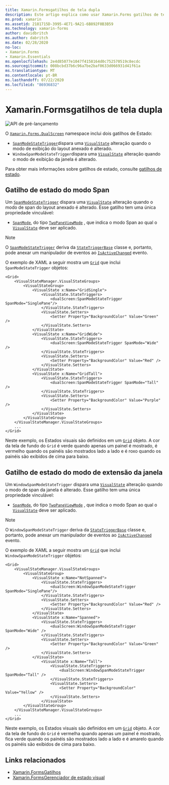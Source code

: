 ```yaml
---
title: Xamarin.Formsgatilhos de tela dupla
description: Este artigo explica como usar Xamarin.Forms gatilhos de tela dupla para responder a alterações de interface do usuário com XAML.
ms.prod: xamarin
ms.assetid: 2181715D-3995-4E71-9A21-6B892F0B3B59
ms.technology: xamarin-forms
author: davidbritch
ms.author: dabritch
ms.date: 02/28/2020
no-loc:
- Xamarin.Forms
- Xamarin.Essentials
ms.openlocfilehash: 2e4d85077e1047f4158164d0c752570519c8ecdc
ms.sourcegitcommit: 008bcbd37b6c96a7be2baf0633d066931d41f61a
ms.translationtype: MT
ms.contentlocale: pt-BR
ms.lasthandoff: 07/22/2020
ms.locfileid: "86936832"
---
```

# <a name="xamarinforms-dual-screen-triggers"></a>Xamarin.Formsgatilhos de tela dupla

![API de pré-lançamento](~/media/shared/preview.png "Esta API está atualmente em pré-lançamento")

O [`Xamarin.Forms.DualScreen`](xref:Xamarin.Forms.DualScreen) namespace inclui dois gatilhos de Estado:

- [`SpanModeStateTrigger`](xref:Xamarin.Forms.DualScreen.SpanModeStateTrigger)dispara uma [`VisualState`](xref:Xamarin.Forms.VisualState) alteração quando o modo de exibição do layout anexado é alterado.
- `WindowSpanModeStateTrigger`dispara uma [`VisualState`](xref:Xamarin.Forms.VisualState) alteração quando o modo de exibição da janela é alterado.

Para obter mais informações sobre gatilhos de estado, consulte [gatilhos de estado](~/xamarin-forms/app-fundamentals/triggers.md#state-triggers).

## <a name="span-mode-state-trigger"></a>Gatilho de estado do modo Span

Um [`SpanModeStateTrigger`](xref:Xamarin.Forms.DualScreen.SpanModeStateTrigger) dispara uma [`VisualState`](xref:Xamarin.Forms.VisualState) alteração quando o modo de span do layout anexado é alterado. Esse gatilho tem uma única propriedade vinculável:

- [`SpanMode`](xref:Xamarin.Forms.DualScreen.SpanModeStateTrigger.SpanMode), do tipo [`TwoPaneViewMode`](xref:Xamarin.Forms.DualScreen.SpanModeStateTrigger.SpanMode) , que indica o modo Span ao qual o [`VisualState`](xref:Xamarin.Forms.VisualState) deve ser aplicado.

> [!NOTE]
> O [`SpanModeStateTrigger`](xref:Xamarin.Forms.DualScreen.SpanModeStateTrigger) deriva da [`StateTriggerBase`](xref:Xamarin.Forms.StateTriggerBase) classe e, portanto, pode anexar um manipulador de eventos ao [`IsActiveChanged`](xref:Xamarin.Forms.StateTriggerBase.IsActiveChanged) evento.

O exemplo de XAML a seguir mostra um [`Grid`](xref:Xamarin.Forms.Grid) que inclui `SpanModeStateTrigger` objetos:

```xaml
<Grid>
    <VisualStateManager.VisualStateGroups>
        <VisualStateGroup>
            <VisualState x:Name="GridSingle">
                <VisualState.StateTriggers>
                    <dualScreen:SpanModeStateTrigger SpanMode="SinglePane"/>
                </VisualState.StateTriggers>
                <VisualState.Setters>
                    <Setter Property="BackgroundColor" Value="Green" />
                </VisualState.Setters>
            </VisualState>
            <VisualState x:Name="GridWide">
                <VisualState.StateTriggers>
                    <dualScreen:SpanModeStateTrigger SpanMode="Wide" />
                </VisualState.StateTriggers>
                <VisualState.Setters>
                    <Setter Property="BackgroundColor" Value="Red" />
                </VisualState.Setters>
            </VisualState>
            <VisualState x:Name="GridTall">
                <VisualState.StateTriggers>
                    <dualScreen:SpanModeStateTrigger SpanMode="Tall" />
                </VisualState.StateTriggers>
                <VisualState.Setters>
                    <Setter Property="BackgroundColor" Value="Purple" />
                </VisualState.Setters>
            </VisualState>
        </VisualStateGroup>
    </VisualStateManager.VisualStateGroups>
    ...
</Grid>
```

Neste exemplo, os Estados visuais são definidos em um [`Grid`](xref:Xamarin.Forms.Grid) objeto. A cor da tela de fundo do `Grid` é verde quando apenas um painel é mostrado, é vermelho quando os painéis são mostrados lado a lado e é roxo quando os painéis são exibidos de cima para baixo.

## <a name="window-span-mode-state-trigger"></a>Gatilho de estado do modo de extensão da janela

Um `WindowSpanModeStateTrigger` dispara uma [`VisualState`](xref:Xamarin.Forms.VisualState) alteração quando o modo de span da janela é alterado. Esse gatilho tem uma única propriedade vinculável:

- [`SpanMode`](xref:Xamarin.Forms.DualScreen.SpanModeStateTrigger.SpanMode), do tipo [`TwoPaneViewMode`](xref:Xamarin.Forms.DualScreen.SpanModeStateTrigger.SpanMode) , que indica o modo Span ao qual o [`VisualState`](xref:Xamarin.Forms.VisualState) deve ser aplicado.

> [!NOTE]
> O `WindowSpanModeStateTrigger` deriva da [`StateTriggerBase`](xref:Xamarin.Forms.StateTriggerBase) classe e, portanto, pode anexar um manipulador de eventos ao [`IsActiveChanged`](xref:Xamarin.Forms.StateTriggerBase.IsActiveChanged) evento.

O exemplo de XAML a seguir mostra um [`Grid`](xref:Xamarin.Forms.Grid) que inclui `WindowSpanModeStateTrigger` objetos:

```xaml
<Grid>
    <VisualStateManager.VisualStateGroups>
        <VisualStateGroup>
            <VisualState x:Name="NotSpanned">
                <VisualState.StateTriggers>
                    <dualScreen:WindowSpanModeStateTrigger SpanMode="SinglePane"/>
                </VisualState.StateTriggers>
                <VisualState.Setters>
                    <Setter Property="BackgroundColor" Value="Red" />
                </VisualState.Setters>
            </VisualState>
            <VisualState x:Name="Spanned">
                <VisualState.StateTriggers>
                    <dualScreen:WindowSpanModeStateTrigger SpanMode="Wide" />
                </VisualState.StateTriggers>
                <VisualState.Setters>
                    <Setter Property="BackgroundColor" Value="Green" />
                </VisualState.Setters>
            </VisualState>
                <VisualState x:Name="Tall">
                    <VisualState.StateTriggers>
                        <dualScreen:WindowSpanModeStateTrigger SpanMode="Tall" />
                    </VisualState.StateTriggers>
                    <VisualState.Setters>
                        <Setter Property="BackgroundColor" Value="Yellow" />
                    </VisualState.Setters>
                </VisualState>
        </VisualStateGroup>
    </VisualStateManager.VisualStateGroups>
    ...
</Grid>    
```

Neste exemplo, os Estados visuais são definidos em um [`Grid`](xref:Xamarin.Forms.Grid) objeto. A cor da tela de fundo do `Grid` é vermelha quando apenas um painel é mostrado, fica verde quando os painéis são mostrados lado a lado e é amarelo quando os painéis são exibidos de cima para baixo.

## <a name="related-links"></a>Links relacionados

- [Xamarin.FormsGatilhos](~/xamarin-forms/app-fundamentals/triggers.md)
- [Xamarin.FormsGerenciador de estado visual](~/xamarin-forms/user-interface/visual-state-manager.md)
